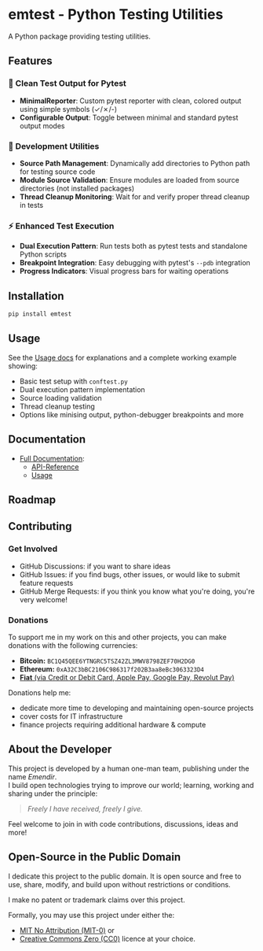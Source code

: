 # emtest - Python Testing Utilities

A Python package providing testing utilities.

## Features

### 🎨 Clean Test Output for Pytest
- **MinimalReporter**: Custom pytest reporter with clean, colored output using simple symbols (✓/✗/-)
- **Configurable Output**: Toggle between minimal and standard pytest output modes

### 🔧 Development Utilities  
- **Source Path Management**: Dynamically add directories to Python path for testing source code
- **Module Source Validation**: Ensure modules are loaded from source directories (not installed packages)
- **Thread Cleanup Monitoring**: Wait for and verify proper thread cleanup in tests

### ⚡ Enhanced Test Execution
- **Dual Execution Pattern**: Run tests both as pytest tests and standalone Python scripts
- **Breakpoint Integration**: Easy debugging with pytest's `--pdb` integration
- **Progress Indicators**: Visual progress bars for waiting operations

## Installation

```sh
pip install emtest
```

## Usage

See the [Usage docs](docs/Usage/README.md) for explanations and a complete working example showing:
- Basic test setup with `conftest.py`
- Dual execution pattern implementation
- Source loading validation
- Thread cleanup testing
- Options like minising output, python-debugger breakpoints and more

## Documentation

- [Full Documentation](docs/README.md):
  - [API-Reference](docs/API-Reference/README.html)
  - [Usage](docs/Usage/README.md)

## Roadmap

## Contributing

### Get Involved

- GitHub Discussions: if you want to share ideas
- GitHub Issues: if you find bugs, other issues, or would like to submit feature requests
- GitHub Merge Requests: if you think you know what you're doing, you're very welcome!

### Donations

To support me in my work on this and other projects, you can make donations with the following currencies:

- **Bitcoin:** `BC1Q45QEE6YTNGRC5TSZ42ZL3MWV8798ZEF70H2DG0`
- **Ethereum:** `0xA32C3bBC2106C986317f202B3aa8eBc3063323D4`
- [**Fiat** (via Credit or Debit Card, Apple Pay, Google Pay, Revolut Pay)](https://checkout.revolut.com/pay/4e4d24de-26cf-4e7d-9e84-ede89ec67f32)

Donations help me:
- dedicate more time to developing and maintaining open-source projects
- cover costs for IT infrastructure
- finance projects requiring additional hardware & compute

## About the Developer

This project is developed by a human one-man team, publishing under the name _Emendir_.  
I build open technologies trying to improve our world;
learning, working and sharing under the principle:

> _Freely I have received, freely I give._

Feel welcome to join in with code contributions, discussions, ideas and more!

## Open-Source in the Public Domain

I dedicate this project to the public domain.
It is open source and free to use, share, modify, and build upon without restrictions or conditions.

I make no patent or trademark claims over this project.  

Formally, you may use this project under either the: 
- [MIT No Attribution (MIT-0)](https://choosealicense.com/licenses/mit-0/) or
- [Creative Commons Zero (CC0)](https://choosealicense.com/licenses/cc0-1.0/)
licence at your choice.  


